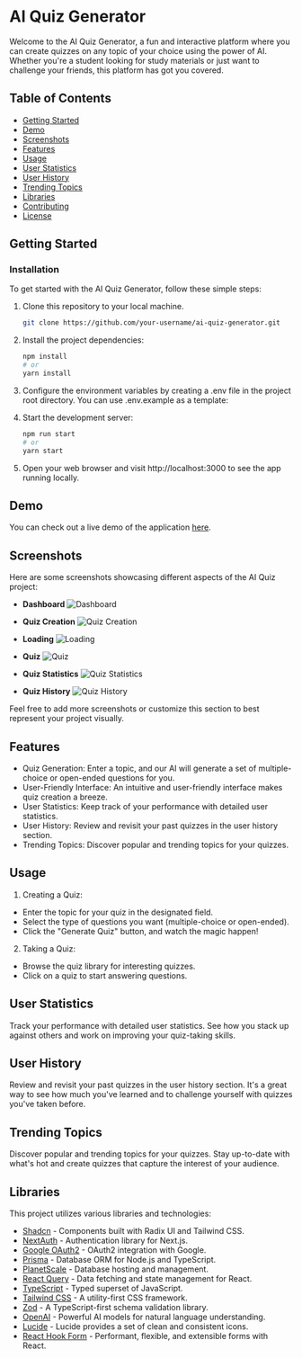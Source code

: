 # AI Quiz Generator

Welcome to the AI Quiz Generator, a fun and interactive platform where you can create quizzes on any topic of your choice using the power of AI. Whether you're a student looking for study materials or just want to challenge your friends, this platform has got you covered.

## Table of Contents

- [Getting Started](#getting-started)
- [Demo](#demo)
- [Screenshots](#screenshots)
- [Features](#features)
- [Usage](#usage)
- [User Statistics](#user-statistics)
- [User History](#user-history)
- [Trending Topics](#trending-topics)
- [Libraries](#libraries)
- [Contributing](#contributing)
- [License](#license)

## Getting Started

### Installation

To get started with the AI Quiz Generator, follow these simple steps:

1. Clone this repository to your local machine.

   ```sh
   git clone https://github.com/your-username/ai-quiz-generator.git

   ```

2. Install the project dependencies:

   ```sh
   npm install
   # or
   yarn install
   ```

3. Configure the environment variables by creating a .env file in the project root directory. You can use .env.example as a template:

4. Start the development server:

   ```sh
   npm run start
   # or
   yarn start
   ```

5. Open your web browser and visit http://localhost:3000 to see the app running locally.

## Demo

You can check out a live demo of the application [here](https://ai-quizzler.vercel.app/).

## Screenshots

Here are some screenshots showcasing different aspects of the AI Quiz project:

- **Dashboard**
  ![Dashboard](https://i.imgur.com/0KDUBHd.png)

- **Quiz Creation**
  ![Quiz Creation](https://i.imgur.com/z2NLoAV.png)

- **Loading**
  ![Loading](https://i.imgur.com/vBIfjDw.png)

- **Quiz**
  ![Quiz](https://i.imgur.com/MlOQBYd.png)

- **Quiz Statistics**
  ![Quiz Statistics](https://i.imgur.com/l9pZfrh.png)

- **Quiz History**
  ![Quiz History](https://i.imgur.com/Aam2baq.png)

Feel free to add more screenshots or customize this section to best represent your project visually.

## Features

- Quiz Generation: Enter a topic, and our AI will generate a set of multiple-choice or open-ended questions for you.
- User-Friendly Interface: An intuitive and user-friendly interface makes quiz creation a breeze.
- User Statistics: Keep track of your performance with detailed user statistics.
- User History: Review and revisit your past quizzes in the user history section.
- Trending Topics: Discover popular and trending topics for your quizzes.

## Usage

1. Creating a Quiz:

- Enter the topic for your quiz in the designated field.
- Select the type of questions you want (multiple-choice or open-ended).
- Click the "Generate Quiz" button, and watch the magic happen!

2. Taking a Quiz:

- Browse the quiz library for interesting quizzes.
- Click on a quiz to start answering questions.

## User Statistics

Track your performance with detailed user statistics. See how you stack up against others and work on improving your quiz-taking skills.

## User History

Review and revisit your past quizzes in the user history section. It's a great way to see how much you've learned and to challenge yourself with quizzes you've taken before.

## Trending Topics

Discover popular and trending topics for your quizzes. Stay up-to-date with what's hot and create quizzes that capture the interest of your audience.

## Libraries

This project utilizes various libraries and technologies:

- [Shadcn](https://ui.shadcn.com/) - Components built with Radix UI and Tailwind CSS.
- [NextAuth](https://next-auth.js.org/) - Authentication library for Next.js.
- [Google OAuth2](https://console.cloud.google.com/) - OAuth2 integration with Google.
- [Prisma](https://www.prisma.io/) - Database ORM for Node.js and TypeScript.
- [PlanetScale](https://planetscale.com/) - Database hosting and management.
- [React Query](https://tanstack.com/query/v3/) - Data fetching and state management for React.
- [TypeScript](https://www.typescriptlang.org/) - Typed superset of JavaScript.
- [Tailwind CSS](https://tailwindcss.com/) - A utility-first CSS framework.
- [Zod](https://zod.dev/) - A TypeScript-first schema validation library.
- [OpenAI](https://chat.openai.com/) - Powerful AI models for natural language understanding.
- [Lucide](https://lucide.dev/) - Lucide provides a set of clean and consistent icons.
- [React Hook Form](https://www.react-hook-form.com/) - Performant, flexible, and extensible forms with React.
